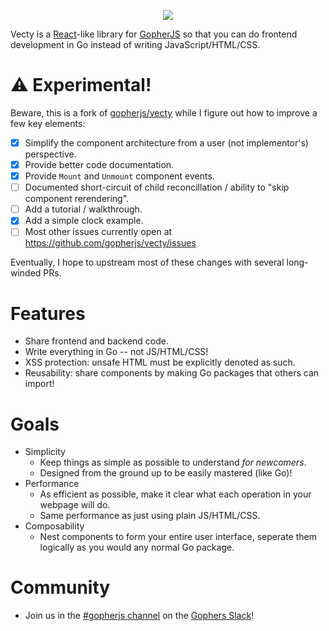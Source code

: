 <p align="center">
	<img src="https://googledrive.com/host/0B2Crq763J1N4QkNHcHdxcTdxYjg/vecty_logo.png" />
</p>

Vecty is a [React](https://facebook.github.io/react/)-like library for [GopherJS](https://github.com/gopherjs/gopherjs) so that you can do frontend development in Go instead of writing JavaScript/HTML/CSS.

⚠ Experimental!
=================

Beware, this is a fork of [gopherjs/vecty](https://github.com/gopherjs/vecty) while I figure out how to improve a few key elements:

- [x] Simplify the component architecture from a user (not implementor's) perspective.
- [x] Provide better code documentation.
- [x] Provide `Mount` and `Unmount` component events.
- [ ] Documented short-circuit of child reconcillation / ability to "skip component rerendering".
- [ ] Add a tutorial / walkthrough.
- [x] Add a simple clock example.
- [ ] Most other issues currently open at https://github.com/gopherjs/vecty/issues

Eventually, I hope to upstream most of these changes with several long-winded PRs.

Features
========

-	Share frontend and backend code.
-	Write everything in Go -- not JS/HTML/CSS!
-	XSS protection: unsafe HTML must be explicitly denoted as such.
-	Reusability: share components by making Go packages that others can import!

Goals
=====

-	Simplicity
	-	Keep things as simple as possible to understand *for newcomers*.
	-	Designed from the ground up to be easily mastered (like Go)!
-	Performance
	-	As efficient as possible, make it clear what each operation in your webpage will do.
	-	Same performance as just using plain JS/HTML/CSS.
-	Composability
	-	Nest components to form your entire user interface, seperate them logically as you would any normal Go package.

Community
=========

- Join us in the [#gopherjs channel](https://gophers.slack.com/messages/gopherjs/) on the [Gophers Slack](https://gophersinvite.herokuapp.com/)!

